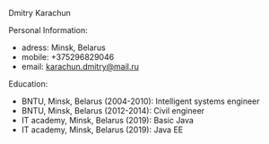 Dmitry Karachun


Personal Information:

- adress: Minsk, Belarus
- mobile: +375296829046
- email: karachun.dmitry@mail.ru


Education:

- BNTU, Minsk, Belarus (2004-2010): Intelligent systems engineer
- BNTU, Minsk, Belarus (2012-2014): Civil engineer
- IT academy, Minsk, Belarus (2019): Basic Java
- IT academy, Minsk, Belarus (2019): Java EE



